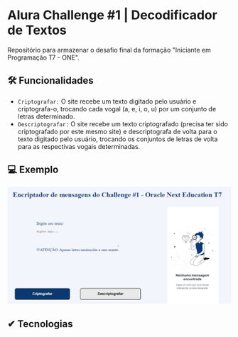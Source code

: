 
# Alura Challenge #1 | Decodificador de Textos

Repositório para armazenar o desafio final da formação "Iniciante em Programação T7 - ONE".

## 🛠 Funcionalidades
- `Criptografar:` O site recebe um texto digitado pelo usuário e criptografa-o, trocando cada vogal (a, e, i, o, u) por um conjunto de letras determinado. 
- `Descriptografar:` O site recebe um texto criptografado (precisa ter sido criptografado por este mesmo site) e descriptografa de volta para o texto digitado pelo usuário, trocando os conjuntos de letras de volta para as respectivas vogais determinadas. 

## 💻 Exemplo
![](assets/print-exemplo-site.png)

## ✔ Tecnologias

